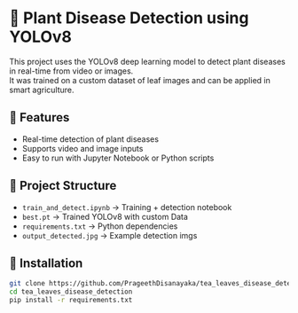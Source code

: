 # 🌿 Plant Disease Detection using YOLOv8

This project uses the YOLOv8 deep learning model to detect plant diseases in real-time from video or images.  
It was trained on a custom dataset of leaf images and can be applied in smart agriculture.

## 🚀 Features
- Real-time detection of plant diseases
- Supports video and image inputs
- Easy to run with Jupyter Notebook or Python scripts

## 📂 Project Structure
- `train_and_detect.ipynb` → Training + detection notebook
- `best.pt` → Trained YOLOv8 with custom Data 
- `requirements.txt` → Python dependencies
- `output_detected.jpg` → Example detection imgs

## 🔧 Installation
```bash
git clone https://github.com/PrageethDisanayaka/tea_leaves_disease_detection
cd tea_leaves_disease_detection
pip install -r requirements.txt
